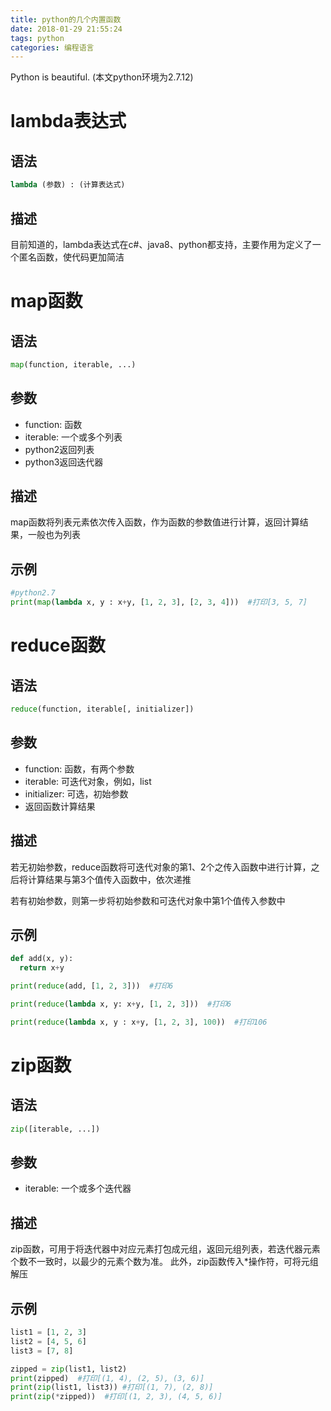 ```yaml
---
title: python的几个内置函数
date: 2018-01-29 21:55:24
tags: python
categories: 编程语言
---
```

Python is beautiful. (本文python环境为2.7.12)

# lambda表达式

## 语法
``` python
lambda (参数) : (计算表达式)
```

## 描述
目前知道的，lambda表达式在c#、java8、python都支持，主要作用为定义了一个匿名函数，使代码更加简洁

# map函数

## 语法
``` python
map(function, iterable, ...)
```

## 参数
* function: 函数
* iterable: 一个或多个列表
* python2返回列表
* python3返回迭代器

## 描述
map函数将列表元素依次传入函数，作为函数的参数值进行计算，返回计算结果，一般也为列表

## 示例
``` python
#python2.7
print(map(lambda x, y : x+y, [1, 2, 3], [2, 3, 4]))  #打印[3, 5, 7]
```

# reduce函数

## 语法

``` python
reduce(function, iterable[, initializer])
```

## 参数
* function: 函数，有两个参数
* iterable: 可迭代对象，例如，list
* initializer: 可选，初始参数
* 返回函数计算结果

## 描述
若无初始参数，reduce函数将可迭代对象的第1、2个之传入函数中进行计算，之后将计算结果与第3个值传入函数中，依次递推

若有初始参数，则第一步将初始参数和可迭代对象中第1个值传入参数中

## 示例
``` python
def add(x, y):
  return x+y

print(reduce(add, [1, 2, 3]))  #打印6

print(reduce(lambda x, y: x+y, [1, 2, 3]))  #打印6

print(reduce(lambda x, y : x+y, [1, 2, 3], 100))  #打印106
```
# zip函数

## 语法
``` python
zip([iterable, ...])
```

## 参数
* iterable: 一个或多个迭代器

## 描述
zip函数，可用于将迭代器中对应元素打包成元组，返回元组列表，若迭代器元素个数不一致时，以最少的元素个数为准。
此外，zip函数传入*操作符，可将元组解压

## 示例
``` python
list1 = [1, 2, 3]
list2 = [4, 5, 6]
list3 = [7, 8]

zipped = zip(list1, list2)
print(zipped)  #打印[(1, 4), (2, 5), (3, 6)]
print(zip(list1, list3)) #打印[(1, 7), (2, 8)]
print(zip(*zipped))  #打印[(1, 2, 3), (4, 5, 6)]
```
